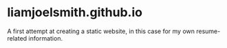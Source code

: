 # liamjoelsmith.github.io

A first attempt at creating a static website, in this case for my own resume-related information.

